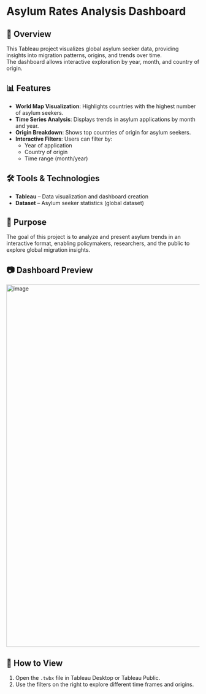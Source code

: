 # Asylum Rates Analysis Dashboard

## 📌 Overview
This Tableau project visualizes global asylum seeker data, providing insights into migration patterns, origins, and trends over time.  
The dashboard allows interactive exploration by year, month, and country of origin.

## 📊 Features
- **World Map Visualization**: Highlights countries with the highest number of asylum seekers.
- **Time Series Analysis**: Displays trends in asylum applications by month and year.
- **Origin Breakdown**: Shows top countries of origin for asylum seekers.
- **Interactive Filters**: Users can filter by:
  - Year of application
  - Country of origin
  - Time range (month/year)

## 🛠 Tools & Technologies
- **Tableau** – Data visualization and dashboard creation
- **Dataset** – Asylum seeker statistics (global dataset)

## 🎯 Purpose
The goal of this project is to analyze and present asylum trends in an interactive format, enabling policymakers, researchers, and the public to explore global migration insights.

## 📷 Dashboard Preview
<img width="1006" height="944" alt="image" src="https://github.com/user-attachments/assets/b9bda15c-170d-4ba7-b59e-cd72e17e2941" />


## 📂 How to View
1. Open the `.twbx` file in Tableau Desktop or Tableau Public.
2. Use the filters on the right to explore different time frames and origins.
